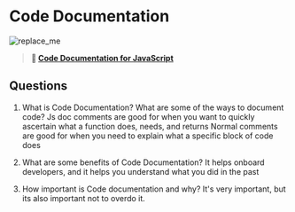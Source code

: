 # Code Documentation

![replace_me](https://codeworks.blob.core.windows.net/public/assets/img/illustrations/placeholder.svg)

> **📖 [Code Documentation for JavaScript](https://codeworksacademy.com/fs-student-guide/resources/wk7/02-JSDocs)**

## Questions

1. What is Code Documentation? What are some of the ways to document code?
   Js doc comments are good for when you want to quickly ascertain what a function does, needs, and returns
   Normal comments are good for when you need to explain what a specific block of code does

2. What are some benefits of Code Documentation?
   It helps onboard developers, and it helps you understand what you did in the past

3. How important is Code documentation and why?
   It's very important, but its also important not to overdo it.
